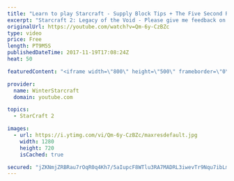 ```yaml
---
title: "Learn to play Starcraft - Supply Block Tips + The Five Second Rule (Basic Guide & Tutorial)"
excerpt: "Starcraft 2: Legacy of the Void - Please give me feedback on this general video style/commentary, hopefully it helps you guys out!  Can very easily make more on different concepts if it is the right direction!  Sc2ReplayStats - http://www.sc2replaystats.com"
originalUrl: https://youtube.com/watch?v=Qm-6y-CzBZc
type: video
price: Free
length: PT9M5S
publishedDateTime: 2017-11-19T17:08:24Z
heat: 50

featuredContent: "<iframe width=\"800\" height=\"500\" frameborder=\"0\" src=\"https://www.youtube.com/embed/Qm-6y-CzBZc\" allow=\"accelerometer; autoplay; encrypted-media; gyroscope; picture-in-picture\" allowfullscreen></iframe>"

provider:
  name: WinterStarcraft
  domain: youtube.com

topics:
  - StarCraft 2

images:
  - url: https://i.ytimg.com/vi/Qm-6y-CzBZc/maxresdefault.jpg
    width: 1280
    height: 720
    isCached: true

secured: "jZKNmjZRBRau7rOqR0q4Kh7/5aIupcF8WTlu3RA7MADRL3iwevTr9Nqu7ibLmkJUKbREGh1O5Q7K1FC+HCEMr1JOoHAt6tFfEjHeGm8UyMjpDXblwq/eyzEgr7iXiRrkCltG/JvTtDivNxyu6W05pSZwC6d2FlJdLirLIeCk0Y0F+QxUGwwbvmA6BeVauDZpgupPxRxWN5iaJvt43dA93+xmTZJ5y+g+b7urzgxKw+efCkUOH/1tAwjKU8bkEj0oVZP2CcUJCQv1nvVZI0cTxmQWETay1VJ2BXduPyJQvodKfFVTbZaxAK7GDacwKcUyhGwfXt/fBwz4CZm5qdKyoRWS8MccSMOVZQuA+0VREcqG4Fz3yexYaP+JAUWorqRIe7h2bfHuBjulbAjV/1nla1QyPCx/+Tt52svB78QO5Fo=;wQ21e6yNsjI3Mv0S0CjyTQ=="
---
```


